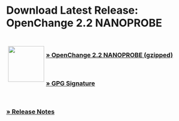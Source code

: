 # Download Latest Release: OpenChange 2.2 NANOPROBE #

<br>

<img border="0" width="96" height="96" style="border: 0pt none;
margin: -5px 5px 5px; float: left;" alt=""
src="/images/openchange_logo_v2.png" />

### [&raquo; OpenChange 2.2 NANOPROBE (gzipped)](http://tracker.openchange.org/attachments/download/246/openchange-2.2-NANOPROBE.tar.gz) ###

<br>

### [&raquo; GPG Signature](http://tracker.openchange.org/attachments/download/247/openchange-2.2-NANOPROBE.tar.asc) ###

<br>

### [&raquo; Release Notes](/developers/relnotes/2.2-nanoprobe.html) ###
